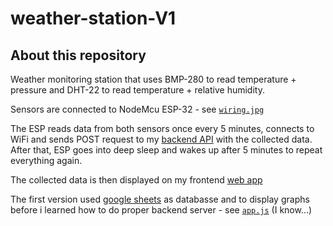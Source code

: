 # weather-station-V1

## About this repository

Weather monitoring station that uses BMP-280 to read temperature + pressure and DHT-22 to read temperature + relative humidity.

Sensors are connected to NodeMcu ESP-32 - see [`wiring.jpg`](https://github.com/Bladesheng/weather-station-V1/blob/main/wiring.jpg)

The ESP reads data from both sensors once every 5 minutes, connects to WiFi and sends POST request to my [backend API](https://github.com/Bladesheng/weather-station-backend) with the collected data.
After that, ESP goes into deep sleep and wakes up after 5 minutes to repeat everything again.

The collected data is then displayed on my frontend [web app](https://github.com/Bladesheng/weather-station-frontend)

The first version used [google sheets](https://docs.google.com/spreadsheets/d/1_YL1ZynR3oQEMSgbeh6L2CAQVNAri5ZykgG3BgKB_hA) as databasse and to display graphs before i learned how to do proper backend server - see [`app.js`](https://github.com/Bladesheng/weather-station-V1/blob/main/app.js) (I know...)
